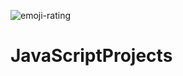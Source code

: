 ![emoji-rating](https://user-images.githubusercontent.com/102403844/212518521-218a6212-6fe2-4bee-91d2-009a0359731f.gif)
# JavaScriptProjects
